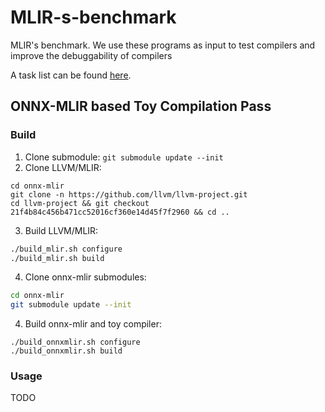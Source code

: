 # MLIR-s-benchmark
MLIR's benchmark. We use these programs as input to test compilers and improve the debuggability of compilers

A task list can be found [here](TODO.md).

## ONNX-MLIR based Toy Compilation Pass

### Build
1. Clone submodule: `git submodule update --init`
2. Clone LLVM/MLIR:
```
cd onnx-mlir
git clone -n https://github.com/llvm/llvm-project.git
cd llvm-project && git checkout 21f4b84c456b471cc52016cf360e14d45f7f2960 && cd ..
```
3. Build LLVM/MLIR:
```bash
./build_mlir.sh configure
./build_mlir.sh build
```
4. Clone onnx-mlir submodules:
```bash
cd onnx-mlir
git submodule update --init
```
4. Build onnx-mlir and toy compiler:
```
./build_onnxmlir.sh configure
./build_onnxmlir.sh build
```

### Usage
TODO
